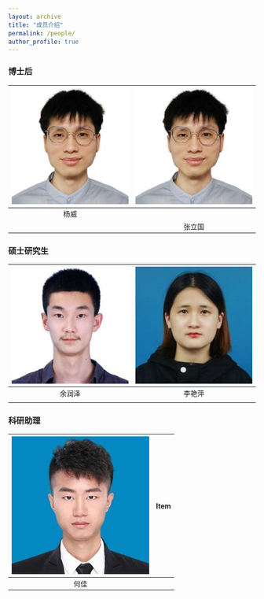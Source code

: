 ```yaml
---
layout: archive
title: "成员介绍"
permalink: /people/
author_profile: true
---
```


### 博士后
| ![yw.jpg](/images/yw.jpg)  |  ![yw.jpg](/images/yw.jpg)  |
| :-------: | :-------: |
|  杨威         |   |  
|                                 |          张立国             |  




### 硕士研究生
|  ![yrz](/images/yrz.jpg)   |  ![lyp.jpg](/images/lyp.jpg)  |
| :-------: | :-------: |
| 余润泽 |  李艳萍    |  
|                             |                      | 



### 科研助理

| ![hj.jpg](/images/hj.jpg) | Item   |  
| :-------: | :-------: |
| 何佳                       |        |


